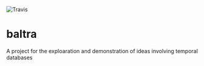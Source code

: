 ![Travis](https://api.travis-ci.org/tclark/baltra.svg?branch=master)

# baltra
A project for the exploaration and demonstration of ideas involving temporal databases
